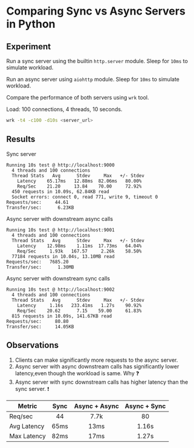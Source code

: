 # Comparing Sync vs Async Servers in Python

## Experiment

Run a sync server using the builtin `http.server` module. Sleep for `10ms` to simulate workload.

Run an async server using `aiohttp` module. Sleep for `10ms` to simulate workload.

Compare the performance of both servers using `wrk` tool.

Load: 100 connections, 4 threads, 10 seconds.

```sh
wrk -t4 -c100 -d10s <server_url>
```

## Results

Sync server

```
Running 10s test @ http://localhost:9000
  4 threads and 100 connections
  Thread Stats   Avg      Stdev     Max   +/- Stdev
    Latency    65.17ms   12.88ms  82.06ms   80.00%
    Req/Sec    21.20     13.84    70.00     72.92%
  450 requests in 10.09s, 62.84KB read
  Socket errors: connect 0, read 771, write 9, timeout 0
Requests/sec:     44.61
Transfer/sec:      6.23KB
```

Async server with downstream async calls

```
Running 10s test @ http://localhost:9001
  4 threads and 100 connections
  Thread Stats   Avg      Stdev     Max   +/- Stdev
    Latency    12.98ms    1.11ms  17.73ms   64.04%
    Req/Sec     1.93k   167.57     2.26k    58.50%
  77184 requests in 10.04s, 13.10MB read
Requests/sec:   7685.20
Transfer/sec:      1.30MB
```

Async server with downstream sync calls

```
Running 10s test @ http://localhost:9002
  4 threads and 100 connections
  Thread Stats   Avg      Stdev     Max   +/- Stdev
    Latency     1.16s   233.41ms   1.27s    90.92%
    Req/Sec    20.62      7.15    59.00     61.83%
  815 requests in 10.09s, 141.67KB read
Requests/sec:     80.80
Transfer/sec:     14.05KB
```

## Observations

1. Clients can make significantly more requests to the async server.
2. Async server with async downstream calls has significantly lower
   latency,even though the workload is same. Why ❓
3. Async server with sync downstream calls has higher latency than the sync
   server. ❗


| Metric | Sync | Async + Async | Async + Sync |
|--------|:----:|:-----:|:-----:|
| Req/sec | 44 | 7.7k | 80 |
| Avg Latency | 65ms | 13ms | 1.16s |
| Max Latency | 82ms | 17ms | 1.27s |
